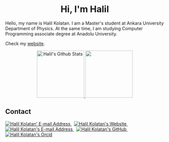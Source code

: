 <h1 align="center">Hi, I'm Halil</h1>

Hello, my name is Halil Kolatan. I am a Master's student at Ankara University Department of Physics. At the same time, I am studying Computer Programming associate degree at Anadolu University. 

Check my [website](https://hkolatan.github.io).


<p align="center">
  <a href="https://github.com/anuraghazra/github-readme-stats"> <img height="150em"  src="https://github-readme-stats.vercel.app/api?username=hkolatan&theme=algolia&show_icons=true&count_private=true&hide_border=true" alt="Halil's Github Stats"/>  </a>
  <a href="https://github.com/anuraghazra/github-readme-stats"> <img height="150em" src="https://github-readme-stats.vercel.app/api/top-langs/?username=hkolatan&layout=compact&langs_count=8&theme=algolia&count_private=true&hide_border=true"/>  </a>



## Contact

<div align="left">
  <a href="mailto:halilkolatan@pm.me" target="_blank" rel="noreferrer"> <img alt="Halil Kolatan' E-mail Address" src="https://img.shields.io/badge/ProtonMail-8B89CC?style=for-the-badge&logo=protonmail&logoColor=white" /> </a>
  &nbsp;
  <a href="https://hkolatan.github.io" target="_blank" rel="noreferrer"> <img alt="Halil Kolatan's Website" src="https://img.shields.io/badge/website-073763?style=for-the-badge&logo=About.me&logoColor=white" /> </a>
  &nbsp;
   <a href="mailto:hkolatan@ankara.edu.tr" target="_blank" rel="noreferrer"> <img alt="Halil Kolatan's E-mail Address" src="https://img.shields.io/badge/E--mail-7952B3?style=for-the-badge&logoColor=white&logo=minutemailer" /> </a>
  &nbsp;
  <a href="https://github.com/hkolatan" target="_blank" rel="noreferrer"> <img alt="Halil Kolatan's GitHub" src="https://img.shields.io/badge/GitHub-0e0c0c?style=for-the-badge&logoColor=white&logo=github" /> </a>
  &nbsp;
  <a href="https://orcid.org/0000-0002-1684-9602" target="_blank" rel="noreferrer"> <img alt="Halil Kolatan's Orcid" src="https://img.shields.io/badge/orcid-1785bd?style=for-the-badge&logoColor=white&logo=orcid" /> </a>


<!--
**hkolatan/hkolatan** is a ✨ _special_ ✨ repository because its `README.md` (this file) appears on your GitHub profile. -->
